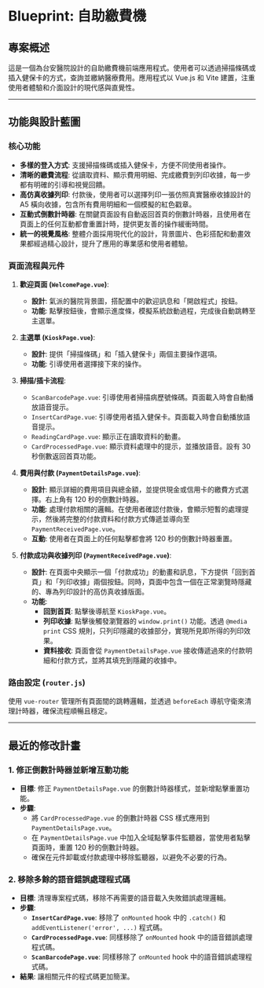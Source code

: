 # Blueprint: 自助繳費機

## 專案概述

這是一個為台安醫院設計的自助繳費機前端應用程式。使用者可以透過掃描條碼或插入健保卡的方式，查詢並繳納醫療費用。應用程式以 Vue.js 和 Vite 建置，注重使用者體驗和介面設計的現代感與直覺性。

---

## 功能與設計藍圖

### 核心功能

*   **多樣的登入方式**: 支援掃描條碼或插入健保卡，方便不同使用者操作。
*   **清晰的繳費流程**: 從讀取資料、顯示費用明細、完成繳費到列印收據，每一步都有明確的引導和視覺回饋。
*   **高仿真收據列印**: 付款後，使用者可以選擇列印一張仿照真實醫療收據設計的 A5 橫向收據，包含所有費用明細和一個模擬的紅色戳章。
*   **互動式倒數計時器**: 在關鍵頁面設有自動返回首頁的倒數計時器，且使用者在頁面上的任何互動都會重置計時，提供更友善的操作緩衝時間。
*   **統一的視覺風格**: 整體介面採用現代化的設計，背景圖片、色彩搭配和動畫效果都經過精心設計，提升了應用的專業感和使用者體驗。

### 頁面流程與元件

1.  **歡迎頁面 (`WelcomePage.vue`)**: 
    *   **設計**: 氣派的醫院背景圖，搭配置中的歡迎訊息和「開啟程式」按鈕。
    *   **功能**: 點擊按鈕後，會顯示進度條，模擬系統啟動過程，完成後自動跳轉至主選單。

2.  **主選單 (`KioskPage.vue`)**:
    *   **設計**: 提供「掃描條碼」和「插入健保卡」兩個主要操作選項。
    *   **功能**: 引導使用者選擇接下來的操作。

3.  **掃描/插卡流程**:
    *   `ScanBarcodePage.vue`: 引導使用者掃描病歷號條碼。頁面載入時會自動播放語音提示。
    *   `InsertCardPage.vue`: 引導使用者插入健保卡。頁面載入時會自動播放語音提示。
    *   `ReadingCardPage.vue`: 顯示正在讀取資料的動畫。
    *   `CardProcessedPage.vue`: 顯示資料處理中的提示，並播放語音。設有 30 秒倒數返回首頁功能。

4.  **費用與付款 (`PaymentDetailsPage.vue`)**:
    *   **設計**: 顯示詳細的費用項目與總金額，並提供現金或信用卡的繳費方式選擇。右上角有 120 秒的倒數計時器。
    *   **功能**: 處理付款相關的邏輯。在使用者確認付款後，會顯示短暫的處理提示，然後將完整的付款資料和付款方式傳遞並導向至 `PaymentReceivedPage.vue`。
    *   **互動**: 使用者在頁面上的任何點擊都會將 120 秒的倒數計時器重置。

5.  **付款成功與收據列印 (`PaymentReceivedPage.vue`)**:
    *   **設計**: 在頁面中央顯示一個「付款成功」的動畫和訊息，下方提供「回到首頁」和「列印收據」兩個按鈕。同時，頁面中包含一個在正常瀏覽時隱藏的、專為列印設計的高仿真收據版面。
    *   **功能**:
        *   **回到首頁**: 點擊後導航至 `KioskPage.vue`。
        *   **列印收據**: 點擊後觸發瀏覽器的 `window.print()` 功能。透過 `@media print` CSS 規則，只列印隱藏的收據部分，實現所見即所得的列印效果。
        *   **資料接收**: 頁面會從 `PaymentDetailsPage.vue` 接收傳遞過來的付款明細和付款方式，並將其填充到隱藏的收據中。

### 路由設定 (`router.js`)

使用 `vue-router` 管理所有頁面間的跳轉邏輯，並透過 `beforeEach` 導航守衛來清理計時器，確保流程順暢且穩定。

---

## 最近的修改計畫

### 1. 修正倒數計時器並新增互動功能

*   **目標**: 修正 `PaymentDetailsPage.vue` 的倒數計時器樣式，並新增點擊重置功能。
*   **步驟**:
    *   將 `CardProcessedPage.vue` 的倒數計時器 CSS 樣式應用到 `PaymentDetailsPage.vue`。
    *   在 `PaymentDetailsPage.vue` 中加入全域點擊事件監聽器，當使用者點擊頁面時，重置 120 秒的倒數計時器。
    *   確保在元件卸載或付款處理中移除監聽器，以避免不必要的行為。

### 2. 移除多餘的語音錯誤處理程式碼

*   **目標**: 清理專案程式碼，移除不再需要的語音載入失敗錯誤處理邏輯。
*   **步驟**:
    *   **`InsertCardPage.vue`**: 移除了 `onMounted` hook 中的 `.catch()` 和 `addEventListener('error', ...)` 程式碼。
    *   **`CardProcessedPage.vue`**: 同樣移除了 `onMounted` hook 中的語音錯誤處理程式碼。
    *   **`ScanBarcodePage.vue`**: 同樣移除了 `onMounted` hook 中的語音錯誤處理程式碼。
*   **結果**: 讓相關元件的程式碼更加簡潔。

